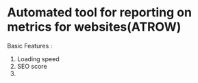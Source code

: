 # Automated tool for reporting on metrics for websites(ATROW)

Basic Features :

1. Loading speed
2. SEO score
3. 
